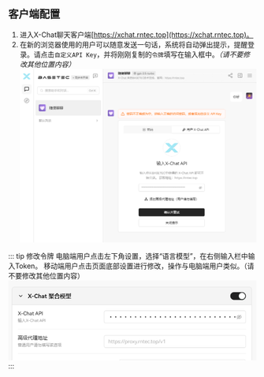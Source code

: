 ## 客户端配置

1. 进入X-Chat聊天客户端[https://xchat.rntec.top](https://xchat.rntec.top)。
2. 在新的浏览器使用的用户可以随意发送一句话，系统将自动弹出提示，提醒登录。请点击`自定义API Key`，并将刚刚复制的`令牌`填写在输入框中。*（请不要修改其他位置内容）*
![输入令牌](/source/2.png)

::: tip 修改令牌
电脑端用户点击左下角设置，选择“语言模型”，在右侧输入栏中输入Token。
移动端用户点击页面底部设置进行修改，操作与电脑端用户类似。（请不要修改其他位置内容）
![修改令牌](/source/1.png)
:::


